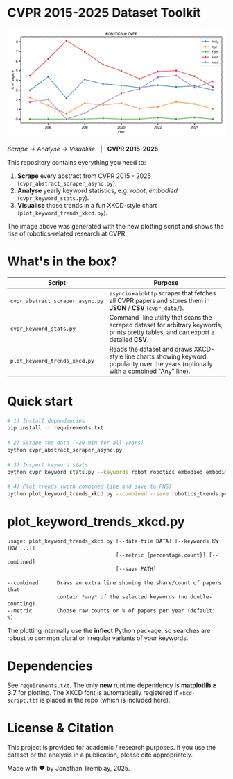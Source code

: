 # CVPR 2015-2025 Dataset Toolkit

![Robotics Trend](jonathan_tremblay.png)

_Scrape → Analyse → Visualise_ &nbsp;&nbsp;|&nbsp;&nbsp; **CVPR 2015-2025**

This repository contains everything you need to:

1. **Scrape** every abstract from CVPR 2015 - 2025 (`cvpr_abstract_scraper_async.py`).
2. **Analyse** yearly keyword statistics, e.g. _robot_, _embodied_ (`cvpr_keyword_stats.py`).
3. **Visualise** those trends in a fun XKCD-style chart (`plot_keyword_trends_xkcd.py`).

The image above was generated with the new plotting script and shows the rise of robotics-related research at CVPR.

# What's in the box?

| Script | Purpose |
|--------|---------|
| `cvpr_abstract_scraper_async.py` | `asyncio`+`aiohttp` scraper that fetches all CVPR papers and stores them in **JSON** / **CSV** (`cvpr_data/`). |
| `cvpr_keyword_stats.py` | Command-line utility that scans the scraped dataset for arbitrary keywords, prints pretty tables, and can export a detailed **CSV**. |
| `plot_keyword_trends_xkcd.py` | Reads the dataset and draws XKCD-style line charts showing keyword popularity over the years (optionally with a combined "Any" line). |

# Quick start

```bash
# 1) Install dependencies
pip install -r requirements.txt

# 2) Scrape the data (≈20 min for all years)
python cvpr_abstract_scraper_async.py

# 3) Inspect keyword stats
python cvpr_keyword_stats.py --keywords robot robotics embodied embodiment --save-csv stats.csv

# 4) Plot trends (with combined line and save to PNG)
python plot_keyword_trends_xkcd.py --combined --save robotics_trends.png
```

# plot_keyword_trends_xkcd.py

```
usage: plot_keyword_trends_xkcd.py [--data-file DATA] [--keywords KW [KW ...]]
                                   [--metric {percentage,count}] [--combined]
                                   [--save PATH]

--combined      Draws an extra line showing the share/count of papers that
                contain *any* of the selected keywords (no double-counting).
--metric        Choose raw counts or % of papers per year (default: %).
```

The plotting internally use the **inflect** Python package, so searches are
robust to common plural or irregular variants of your keywords.

# Dependencies

See `requirements.txt`. The only **new** runtime dependency is **matplotlib ≥ 3.7** for plotting. The XKCD font is automatically registered if `xkcd-script.ttf` is placed in the repo (which is included here).

# License & Citation

This project is provided for academic / research purposes. If you use the dataset or the analysis in a publication, please cite appropriately.

Made with ❤️ by Jonathan Tremblay, 2025.